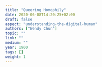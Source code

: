 ```yaml
---
title: "Queering Homophily"
date: 2020-06-08T14:20:25+02:00
draft: false
aspect: "understanding-the-digital-human"
authors: ["Wendy Chun"]
topic: ""
link: ""
medium: ""
year: 1900
tags: []
weight: 1
---
```

